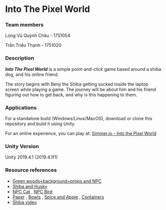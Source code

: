 # Into The Pixel World

### Team members
Long Vũ Quỳnh Châu - 1751054

Trần Triều Thạnh - 1751020

### Description
***Into The Pixel World*** is a simple point-and-click game based around a shiba dog, and his online friend. 

The story begins with Benji the Shiba getting sucked inside the laptop screen while playing a game. The journey will be about him and his friend figuring out how to get back, and why is this happening to them.

### Applications
For a standalone build (Windows/Linux/MacOS), download or clone this repository and build it using Unity.

For an online experience, you can play at: [Simmer.io - Into the Pixel World](https://simmer.io/@lvqchau/into-the-pixel-world)

### Unity Version
Unity 2019.4.1 (2019.4.1f1)

### Resource references
- [Green woods+background+props and NPC](https://hello-tazzina.itch.io/green-woods)
- [Shiba and Husky](https://www.pngfind.com/mpng/obJmhw_stardew-valley-shiba-inu-shepherd-mix-husky-pets/)
- [NPC Cat](https://www.pinterest.it/pin/733312751800383255/?nic_v2=1a3Nh9LgL) , [NPC Bird](https://www.dlf.pt/ddetail/imbiibJ_minecraft-experience-orb-png-transparent-png/)
- [Paper](http://pixelartmaker.com/art/c7e6eab77f05ac9) , [Bowls](https://www.deviantart.com/tacticalsmurf/art/Salad-Bowl-Pixel-Art-303158900) , [Spice and Apple](https://www.dlf.pt/ddetail/ibihTox_transparent-16-x-16-png-pixel-art-rpg/) , [Containers](https://www.deviantart.com/neoriceisgood/art/100-container-sprites-403903215)
- [Shiba video](https://www.youtube.com/watch?v=wDoOvV5YOrk)
